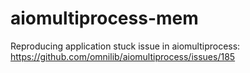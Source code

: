 # aiomultiprocess-mem
Reproducing application stuck issue in aiomultiprocess: https://github.com/omnilib/aiomultiprocess/issues/185
